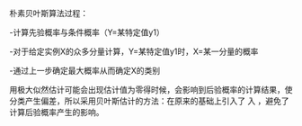 朴素贝叶斯算法过程：

-计算先验概率与条件概率（Y=某特定值y1）

-对于给定实例X的众多分量计算，Y=某特定值y1时，X=某一分量的概率

-通过上一步确定最大概率从而确定X的类别

用极大似然估计可能会出现估计值为零得时候，会影响到后验概率的计算结果，使分类产生偏差，所以采用贝叶斯估计的方法：在原来的基础上引入了 入 ，避免了计算后验概率产生的影响。